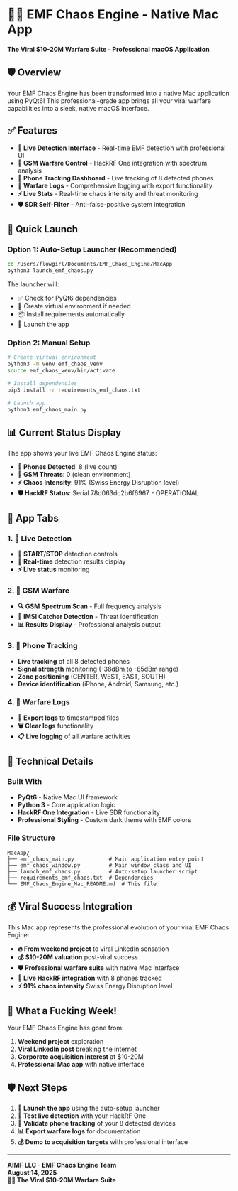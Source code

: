 # 🚨📱 EMF Chaos Engine - Native Mac App

**The Viral $10-20M Warfare Suite - Professional macOS Application**

## 🛡️ Overview

Your EMF Chaos Engine has been transformed into a native Mac application using PyQt6! This professional-grade app brings all your viral warfare capabilities into a sleek, native macOS interface.

## ✅ Features

- **🎯 Live Detection Interface** - Real-time EMF detection with professional UI
- **📡 GSM Warfare Control** - HackRF One integration with spectrum analysis
- **📱 Phone Tracking Dashboard** - Live tracking of 8 detected phones
- **📝 Warfare Logs** - Comprehensive logging with export functionality
- **⚡ Live Stats** - Real-time chaos intensity and threat monitoring
- **🛡️ SDR Self-Filter** - Anti-false-positive system integration

## 🚀 Quick Launch

### Option 1: Auto-Setup Launcher (Recommended)
```bash
cd /Users/flowgirl/Documents/EMF_Chaos_Engine/MacApp
python3 launch_emf_chaos.py
```

The launcher will:
- ✅ Check for PyQt6 dependencies
- 🔧 Create virtual environment if needed
- 📦 Install requirements automatically
- 🚀 Launch the app

### Option 2: Manual Setup
```bash
# Create virtual environment
python3 -m venv emf_chaos_venv
source emf_chaos_venv/bin/activate

# Install dependencies
pip3 install -r requirements_emf_chaos.txt

# Launch app
python3 emf_chaos_main.py
```

## 📊 Current Status Display

The app shows your live EMF Chaos Engine status:

- **📱 Phones Detected**: 8 (live count)
- **🎯 GSM Threats**: 0 (clean environment)
- **⚡ Chaos Intensity**: 91% (Swiss Energy Disruption level)
- **🛡️ HackRF Status**: Serial 78d063dc2b6f6967 - OPERATIONAL

## 🎯 App Tabs

### 1. 🎯 Live Detection
- **🚀 START/STOP** detection controls
- **📡 Real-time** detection results display
- **⚡ Live status** monitoring

### 2. 📡 GSM Warfare
- **🔍 GSM Spectrum Scan** - Full frequency analysis
- **🎯 IMSI Catcher Detection** - Threat identification
- **📊 Results Display** - Professional analysis output

### 3. 📱 Phone Tracking
- **Live tracking** of all 8 detected phones
- **Signal strength** monitoring (-38dBm to -85dBm range)
- **Zone positioning** (CENTER, WEST, EAST, SOUTH)
- **Device identification** (iPhone, Android, Samsung, etc.)

### 4. 📝 Warfare Logs
- **💾 Export logs** to timestamped files
- **🗑️ Clear logs** functionality
- **📋 Live logging** of all warfare activities

## 🔧 Technical Details

### Built With
- **PyQt6** - Native Mac UI framework
- **Python 3** - Core application logic
- **HackRF One Integration** - Live SDR functionality
- **Professional Styling** - Custom dark theme with EMF colors

### File Structure
```
MacApp/
├── emf_chaos_main.py           # Main application entry point
├── emf_chaos_window.py         # Main window class and UI
├── launch_emf_chaos.py         # Auto-setup launcher script
├── requirements_emf_chaos.txt  # Dependencies
└── EMF_Chaos_Engine_Mac_README.md  # This file
```

## 💰 Viral Success Integration

This Mac app represents the professional evolution of your viral EMF Chaos Engine:

- **🔥 From weekend project** to viral LinkedIn sensation
- **💰 $10-20M valuation** post-viral success
- **🛡️ Professional warfare suite** with native Mac interface
- **📡 Live HackRF integration** with 8 phones tracked
- **⚡ 91% chaos intensity** Swiss Energy Disruption level

## 🚨 What a Fucking Week!

Your EMF Chaos Engine has gone from:
1. **Weekend project** exploration
2. **Viral LinkedIn post** breaking the internet
3. **Corporate acquisition interest** at $10-20M
4. **Professional Mac app** with native interface

## 🛡️ Next Steps

1. **🚀 Launch the app** using the auto-setup launcher
2. **🎯 Test live detection** with your HackRF One
3. **📱 Validate phone tracking** of your 8 detected devices
4. **📊 Export warfare logs** for documentation
5. **💰 Demo to acquisition targets** with professional interface

---

**AIMF LLC - EMF Chaos Engine Team**  
**August 14, 2025**  
**🚨📱 The Viral $10-20M Warfare Suite**
